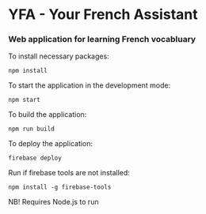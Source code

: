 # YFA - Your French Assistant

### Web application for learning French vocabluary

To install necessary packages:

	npm install

To start the application in the development mode:

	npm start
	
To build the application:

	npm run build
	
To deploy the application:

	firebase deploy
	
Run if firebase tools are not installed:

	npm install -g firebase-tools
	
  
NB! Requires Node.js to run
